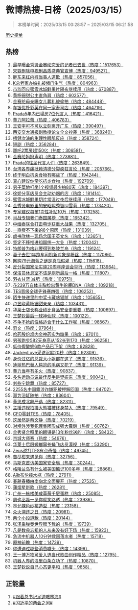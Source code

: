 <h1>
微博热搜-日榜（2025/03/15）
</h1>
<blockquote>
<p>
本榜单时间：2025/03/15 00:28:57 ~ 2025/03/15 06:21:58
</p>
</blockquote>
<p>
<a href="https://github.com/daifee/weibo-hot-search/tree/main/archives/daily">历史榜单</a>
</p>
<h2>
热榜
</h2>
<ol>

<li>
<a href="https://s.weibo.com/weibo?q=%23%E6%9C%80%E6%97%A9%E6%9B%9D%E9%87%91%E7%A7%80%E8%B4%A4%E9%87%91%E8%B5%9B%E7%BA%B6%E6%81%8B%E7%88%B1%E7%9A%84%E8%AE%B0%E8%80%85%E5%B7%B2%E5%8E%BB%E4%B8%96%23" target="weibo">
最早曝金秀贤金赛纶恋爱的记者已去世（热度：1517653）
</a>
</li>

<li>
<a href="https://s.weibo.com/weibo?q=%23%E5%AE%8B%E8%BD%B6%E5%88%A0%E9%99%A4%E7%94%B5%E8%A7%86%E5%89%A7%E5%93%81%E8%B4%A8%E7%9B%9B%E5%85%B8%E5%AE%98%E5%AE%A3%E5%8D%9A%23" target="weibo">
宋轶删除电视剧品质盛典官宣博（热度：949527）
</a>
</li>

<li>
<a href="https://s.weibo.com/weibo?q=%23%E8%83%96%E4%B8%9C%E6%9D%A5%E7%BA%A2%E5%86%85%E8%A3%A4%E5%BD%93%E4%BA%8B%E4%BA%BA%E9%81%93%E6%AD%89%23" target="weibo">
胖东来红内裤当事人道歉（热度：857056）
</a>
</li>

<li>
<a href="https://s.weibo.com/weibo?q=%23K%E6%80%BB%E8%80%81%E5%AE%B6%E5%8A%9E%E5%A9%9A%E7%A4%BC%E8%A2%AB%E5%A0%B5%E9%97%A8%E7%94%9F%E6%B0%94%23" target="weibo">
K总老家办婚礼被堵门生气（热度：804963）
</a>
</li>

<li>
<a href="https://s.weibo.com/weibo?q=%23%E5%B8%82%E7%9B%91%E5%9B%9E%E5%BA%94%E8%9C%9C%E9%9B%AA%E5%86%B0%E5%9F%8E%E9%B2%9C%E6%9E%9C%E7%89%87%E9%9A%94%E5%A4%9C%E7%BB%A7%E7%BB%AD%E7%94%A8%23" target="weibo">
市监回应蜜雪冰城鲜果片隔夜继续用（热度：670887）
</a>
</li>

<li>
<a href="https://s.weibo.com/weibo?q=%23%E9%BB%84%E6%9D%A8%E9%92%BF%E7%94%9C%E5%85%AC%E4%B8%BB%E7%9B%B4%E8%A7%92%E8%82%A9%23" target="weibo">
黄杨钿甜公主直角肩（热度：602577）
</a>
</li>

<li>
<a href="https://s.weibo.com/weibo?q=%23%E9%87%91%E8%B5%9B%E7%BA%B6%E6%AF%8D%E4%BA%B2%E6%9B%9D%E5%A5%B3%E5%84%BF%E8%91%AC%E7%A4%BC%E8%A2%AB%E5%81%B7%E6%8B%8D%23" target="weibo">
金赛纶母亲曝女儿葬礼被偷拍（热度：484448）
</a>
</li>

<li>
<a href="https://s.weibo.com/weibo?q=%23%E8%BD%A6%E9%93%B6%E4%BC%98%E6%9C%B4%E5%BD%A9%E8%8B%B1%E5%9C%A8%E5%90%8C%E4%B8%80%E5%AE%B6%E5%AF%BF%E5%8F%B8%E5%BA%97%23" target="weibo">
车银优朴彩英在同一家寿司店（热度：464719）
</a>
</li>

<li>
<a href="https://s.weibo.com/weibo?q=%23Prada5%E5%B9%B4%E5%86%85%E5%B7%B2%E5%A1%8C%E6%88%BF7%E4%BD%8D%E4%BB%A3%E8%A8%80%E4%BA%BA%23" target="weibo">
Prada5年内已塌房7位代言人（热度：416421）
</a>
</li>

<li>
<a href="https://s.weibo.com/weibo?q=%23%E8%91%A3%E5%8A%9B%E9%98%BF%E6%8B%89%E8%95%BE%23" target="weibo">
董力阿拉蕾（热度：406783）
</a>
</li>

<li>
<a href="https://s.weibo.com/weibo?q=%23%E7%8E%8B%E5%AE%89%E5%AE%87%E5%8F%AF%E4%B8%8D%E5%8F%AF%E4%BB%A5%E7%AB%8B%E5%88%BB%E7%A6%BB%E5%BC%80%E5%B9%BF%E4%B8%9C%23" target="weibo">
王安宇可不可以立刻离开广东（热度：390497）
</a>
</li>

<li>
<a href="https://s.weibo.com/weibo?q=%23%E8%A5%BF%E5%AE%89%E4%BA%A4%E5%A4%A7%E9%80%9A%E6%8A%A5%E5%89%AF%E6%95%99%E6%8E%88%E8%AE%BA%E6%96%87%E5%85%A8%E6%96%87%E6%8A%84%E8%A2%AD%23" target="weibo">
西安交大通报副教授论文全文抄袭（热度：368240）
</a>
</li>

<li>
<a href="https://s.weibo.com/weibo?q=%23%E6%AA%80%E5%81%A5%E6%AC%A1%E6%BC%94%E7%9A%84%E7%94%9F%E7%90%86%E6%80%A7%E7%9C%BC%E8%82%8C%E5%8F%8D%E5%BA%94%23" target="weibo">
檀健次演的生理性眼肌反应（热度：358724）
</a>
</li>

<li>
<a href="https://s.weibo.com/weibo?q=%23%E7%9F%AD%E5%89%A7%23" target="weibo">
短剧（热度：356284）
</a>
</li>

<li>
<a href="https://s.weibo.com/weibo?q=%23%E5%93%AA%E5%90%922%E7%A5%A8%E6%88%BF%E8%B6%85150%E4%BA%BF%23" target="weibo">
哪吒2票房超150亿（热度：306581）
</a>
</li>

<li>
<a href="https://s.weibo.com/weibo?q=%23%E9%87%91%E8%B5%9B%E7%BA%B6%E5%A6%88%E5%A6%88%E5%A3%B0%E6%98%8E%23" target="weibo">
金赛纶妈妈声明（热度：273881）
</a>
</li>

<li>
<a href="https://s.weibo.com/weibo?q=%23Prada%E7%9A%84%E5%BE%80%E5%B1%8A%E4%BB%A3%E8%A8%80%E4%BA%BA%E4%BB%AC%23" target="weibo">
Prada的往届代言人们（热度：263849）
</a>
</li>

<li>
<a href="https://s.weibo.com/weibo?q=%23%E5%8F%B0%E6%B9%BE%E5%90%84%E7%95%8C%E7%97%9B%E6%89%B9%E8%B5%96%E6%B8%85%E5%BE%B7%E5%88%86%E8%A3%82%E7%96%AF%E7%8B%82%E8%A8%80%E8%AE%BA%23" target="weibo">
台湾各界痛批赖清德分裂疯狂言论（热度：205766）
</a>
</li>

<li>
<a href="https://s.weibo.com/weibo?q=%23%E7%BB%88%E4%BA%8E%E6%98%8E%E7%99%BD%E6%8A%97%E7%82%8E%E9%A3%9F%E7%89%A9%E6%9C%89%E5%93%AA%E4%BA%9B%E4%BA%86%23" target="weibo">
终于明白抗炎食物有哪些了（热度：194244）
</a>
</li>

<li>
<a href="https://s.weibo.com/weibo?q=%23%E7%9C%9F%E5%BF%83%E5%BB%BA%E8%AE%AE%E4%BD%A0%E5%B8%B8%E5%90%83%E6%8A%97%E7%82%8E%E9%A3%9F%E7%89%A9%23" target="weibo">
真心建议你常吃抗炎食物（热度：192709）
</a>
</li>

<li>
<a href="https://s.weibo.com/weibo?q=%23%E7%94%B7%E5%AD%90%E8%8F%9C%E5%9C%B0%E6%89%93%E5%9D%901%E4%B8%AA%E8%A7%86%E9%A2%91%E6%9C%80%E5%B0%91%E6%8B%8D80%E5%A4%A9%23" target="weibo">
男子菜地打坐1个视频最少拍80天（热度：184397）
</a>
</li>

<li>
<a href="https://s.weibo.com/weibo?q=%23%E5%BE%90%E5%A8%87%E5%88%86%E4%BA%AB%E5%BA%97%E5%91%98%E4%BC%9A%E4%B8%BB%E5%8A%A8%E5%8A%9D%E7%83%9F%E7%9A%84%E5%BA%97%23" target="weibo">
徐娇分享店员会主动劝烟的店（热度：181414）
</a>
</li>

<li>
<a href="https://s.weibo.com/weibo?q=%23%E8%9C%9C%E9%9B%AA%E5%86%B0%E5%9F%8E%E9%B2%9C%E6%9E%9C%E5%88%87%E7%89%87%E5%B8%B8%E6%B8%A9%E8%BF%87%E5%A4%9C%E5%90%8E%E7%BB%A7%E7%BB%AD%E7%94%A8%23" target="weibo">
蜜雪冰城鲜果切片常温过夜后继续用（热度：177049）
</a>
</li>

<li>
<a href="https://s.weibo.com/weibo?q=%23%E9%87%91%E7%A7%80%E8%B4%A4%E7%94%B5%E5%BD%B1%E9%87%8C%E7%9A%84%E5%AE%89%E6%98%AD%E7%86%99%E7%A7%80%E6%99%BAIU%E9%9B%AA%E8%8E%89%23" target="weibo">
金秀贤电影里的安昭熙秀智IU雪莉（热度：173420）
</a>
</li>

<li>
<a href="https://s.weibo.com/weibo?q=%23%E4%B8%93%E5%AE%B6%E5%BB%BA%E8%AE%AE%E6%AF%8F%E5%AD%A91%E6%AC%A1%E6%80%A7%E8%A1%A5%E8%B4%B410%E4%B8%87%23" target="weibo">
专家建议每孩1次性补贴10万（热度：173258）
</a>
</li>

<li>
<a href="https://s.weibo.com/weibo?q=%23%E8%82%96%E6%88%98%E4%B8%93%E8%BE%91%E6%88%91%E4%BB%AC%E6%B3%B0%E5%9B%BD%E5%B1%A0%E6%A6%9C%23" target="weibo">
肖战专辑我们泰国屠榜（热度：165342）
</a>
</li>

<li>
<a href="https://s.weibo.com/weibo?q=%23%E4%B8%AD%E7%BC%85%E6%B3%B0%E8%81%94%E5%90%88%E6%89%93%E5%87%BB%E7%94%B5%E8%AF%88%E8%8E%B7%E9%87%8D%E5%A4%A7%E6%88%98%E6%9E%9C%23" target="weibo">
中缅泰联合打击电诈获重大战果（热度：132705）
</a>
</li>

<li>
<a href="https://s.weibo.com/weibo?q=%23%E4%B8%80%E7%9B%B4%E7%98%A6%E4%B8%8D%E4%B8%8B%E6%9D%A5%E7%9A%848%E4%B8%AA%E5%8E%9F%E5%9B%A0%23" target="weibo">
一直瘦不下来的8个原因（热度：131039）
</a>
</li>

<li>
<a href="https://s.weibo.com/weibo?q=%23%E8%99%9E%E4%B9%A6%E6%AC%A3%E6%9E%97%E4%B8%80%E7%8E%B0%E5%9C%BA%E5%BF%B5%E5%9B%BD%E7%8E%8B%E8%8B%B1%E6%96%87%E5%90%8D%23" target="weibo">
虞书欣林一现场念国王英文名（热度：123651）
</a>
</li>

<li>
<a href="https://s.weibo.com/weibo?q=%23%E5%9D%9A%E5%AE%9A%E4%B8%8D%E7%A7%BB%E6%8E%A8%E8%BF%9B%E7%A5%96%E5%9B%BD%E7%BB%9F%E4%B8%80%E5%A4%A7%E4%B8%9A%23" target="weibo">
坚定不移推进祖国统一大业（热度：120042）
</a>
</li>

<li>
<a href="https://s.weibo.com/weibo?q=%23%E7%89%B9%E6%9C%97%E6%99%AE%E4%B8%BA%E5%95%A5%E9%9D%9E%E8%A6%81%E5%BE%97%E5%88%B0%E6%A0%BC%E9%99%B5%E5%85%B0%E5%B2%9B%23" target="weibo">
特朗普为啥非要得到格陵兰岛（热度：119124）
</a>
</li>

<li>
<a href="https://s.weibo.com/weibo?q=%23%E5%A6%BB%E5%AD%90%E5%8E%BB%E4%B8%961%E5%B9%B4%E8%B7%91%E8%BD%A6%E5%8F%B8%E6%9C%BA%E6%96%B0%E5%AF%B9%E8%B1%A1%E6%98%AF%E7%B2%89%E4%B8%9D%23" target="weibo">
妻子去世1年跑车司机新对象是粉丝（热度：117086）
</a>
</li>

<li>
<a href="https://s.weibo.com/weibo?q=%23%E7%BD%91%E8%B4%AD79%E5%85%83%E6%B5%B7%E8%93%9D%E4%B9%8B%E8%B0%9C%E6%98%AF%E7%9C%9F%E7%93%B6%E5%81%87%E7%81%8C%23" target="weibo">
网购79元海蓝之谜是真瓶假灌（热度：115618）
</a>
</li>

<li>
<a href="https://s.weibo.com/weibo?q=%23%E5%8F%8D%E5%88%86%E8%A3%82%E5%9B%BD%E5%AE%B6%E6%B3%95%E5%AE%9E%E6%96%BD20%E5%91%A8%E5%B9%B4%E5%BA%A7%E8%B0%88%E4%BC%9A%E4%B8%BE%E8%A1%8C%23" target="weibo">
反分裂国家法实施20周年座谈会举行（热度：113964）
</a>
</li>

<li>
<a href="https://s.weibo.com/weibo?q=%23%E4%BF%9D%E6%B4%81%E5%91%98%E4%BC%91%E6%81%AF%E5%AE%A4%E4%B8%8D%E8%AF%A5%E6%98%AF%E5%8E%95%E6%89%80%E6%9C%80%E5%90%8E%E4%B8%80%E6%A0%BC%23" target="weibo">
保洁员休息室不该是厕所最后一格（热度：111807）
</a>
</li>

<li>
<a href="https://s.weibo.com/weibo?q=%23%E7%BE%BD%E8%A1%A3%E7%94%98%E8%93%9D%20%E5%87%8F%E8%82%A5%23" target="weibo">
羽衣甘蓝 减肥（热度：109751）
</a>
</li>

<li>
<a href="https://s.weibo.com/weibo?q=%23%E8%8A%B1239%E4%B8%87%E8%87%AA%E4%BD%93%E4%B8%B0%E8%83%B8%E6%A3%80%E5%87%BA%E9%BB%84%E7%89%9B%E9%A9%BC%E9%B9%BFDNA%23" target="weibo">
花239万自体丰胸检出黄牛驼鹿DNA（热度：109218）
</a>
</li>

<li>
<a href="https://s.weibo.com/weibo?q=%23TES%E6%99%8B%E7%BA%A7%E5%85%A8%E7%90%83%E5%85%88%E9%94%8B%E8%B5%9B%E5%9B%9B%E5%BC%BA%23" target="weibo">
TES晋级全球先锋赛四强（热度：106252）
</a>
</li>

<li>
<a href="https://s.weibo.com/weibo?q=%23%E9%99%8C%E7%94%9F%E5%BF%AB%E9%80%92%E9%87%8C%E7%9A%84%E4%B8%AD%E5%A5%96%E5%8D%A1%E8%97%8F%E5%95%A5%E7%8C%AB%E8%85%BB%23" target="weibo">
陌生快递里的中奖卡藏啥猫腻（热度：105655）
</a>
</li>

<li>
<a href="https://s.weibo.com/weibo?q=%23%E5%8D%A2%E6%98%B1%E6%99%93%E9%BB%84%E6%9D%A8%E9%92%BF%E7%94%9C%E4%BA%B2%E4%BA%B2%23" target="weibo">
卢昱晓黄杨钿甜亲亲（热度：103431）
</a>
</li>

<li>
<a href="https://s.weibo.com/weibo?q=%23%E5%8D%8E%E8%8E%B1%E5%A3%AB%E5%BA%97%E9%95%BF%E7%A7%B0%E4%B8%9A%E7%BB%A9%E6%AF%94%E9%A3%9F%E5%93%81%E5%AE%89%E5%85%A8%E6%9B%B4%E9%87%8D%E8%A6%81%23" target="weibo">
华莱士店长称业绩比食品安全更重要（热度：100697）
</a>
</li>

<li>
<a href="https://s.weibo.com/weibo?q=%23%E7%8E%8B%E6%A5%9A%E9%92%A6%E6%9C%80%E5%90%8E%E4%B8%80%E7%90%83%E7%A5%9E%E4%BB%99%E7%90%83%23" target="weibo">
王楚钦最后一球神仙球（热度：100122）
</a>
</li>

<li>
<a href="https://s.weibo.com/weibo?q=%23%E4%B8%8D%E4%BA%89%E4%B8%8D%E6%8A%A2%E7%9A%84%E6%80%A7%E6%A0%BC%E9%80%82%E5%90%88%E5%B9%B2%E4%BB%80%E4%B9%88%E5%B7%A5%E4%BD%9C%E5%91%A2%23" target="weibo">
不争不抢的性格适合干什么工作呢（热度：98567）
</a>
</li>

<li>
<a href="https://s.weibo.com/weibo?q=%23%E5%A5%87%E6%96%87%23" target="weibo">
奇文（热度：97964）
</a>
</li>

<li>
<a href="https://s.weibo.com/weibo?q=%23%E5%93%88%E8%8D%AF%E8%82%A1%E4%BB%BD%E9%B8%A1%E5%86%85%E9%87%91%E7%A5%9E%E8%8D%AF%E5%AE%9E%E4%B8%BA%E7%B3%96%E6%9E%9C%23" target="weibo">
哈药股份鸡内金神药实为糖果（热度：97011）
</a>
</li>

<li>
<a href="https://s.weibo.com/weibo?q=%23%E7%94%B7%E5%AD%A9%E8%B7%91%E6%AD%A5582%E5%A4%A9%E8%BA%AB%E9%AB%98%E4%BB%8E152%E9%95%BF%E5%88%B0170%23" target="weibo">
男孩跑步582天身高从152长到170（热度：96258）
</a>
</li>

<li>
<a href="https://s.weibo.com/weibo?q=%23%E4%BD%8E%E4%BB%B7%E5%81%87%E9%85%B8%E5%A5%B66%E6%AC%BE%E4%BA%A7%E5%93%81%E5%B7%B2%E4%B8%8B%E6%9E%B6%23" target="weibo">
低价假酸奶6款产品已下架（热度：92828）
</a>
</li>

<li>
<a href="https://s.weibo.com/weibo?q=%23JackeyLove%E9%87%87%E8%AE%BF%E6%B2%89%E9%BB%9820%E7%A7%92%23" target="weibo">
JackeyLove采访沉默20秒（热度：92309）
</a>
</li>

<li>
<a href="https://s.weibo.com/weibo?q=%23%E8%BA%AB%E4%BB%B7%E8%BF%87%E4%BA%BF%E7%9A%84%E6%80%BB%E8%A3%81%E5%A4%A7%E5%B0%8F%E5%A7%90%E9%83%BD%E5%9C%A8%E8%BF%99%E4%BA%86%23" target="weibo">
身价过亿的总裁大小姐都在这了（热度：91536）
</a>
</li>

<li>
<a href="https://s.weibo.com/weibo?q=%23%E8%BF%AA%E4%B8%BD%E7%83%AD%E5%B7%B4%E6%9B%BF%E4%BA%BA%E5%B0%B4%E5%B0%AC%E7%9A%84%E6%AF%9B%E7%97%85%E5%8F%88%E7%8A%AF%E4%BA%86%23" target="weibo">
迪丽热巴替人尴尬的毛病又犯了（热度：91139）
</a>
</li>

<li>
<a href="https://s.weibo.com/weibo?q=%23%E8%91%A3%E5%8A%9B%E5%BD%93%E5%B9%B4%E6%9C%89%E5%A4%9A%E7%81%AB%23" target="weibo">
董力当年有多火（热度：90837）
</a>
</li>

<li>
<a href="https://s.weibo.com/weibo?q=%23%E5%A4%9A%E5%90%8D%E8%BF%90%E5%8A%A8%E5%91%98%E8%AF%B4%E6%9C%80%E4%BD%B3%E5%8F%8D%E6%89%8B%E6%98%AF%E6%A8%8A%E6%8C%AF%E4%B8%9C%23" target="weibo">
多名运动员说最佳反手是樊振东（热度：90042）
</a>
</li>

<li>
<a href="https://s.weibo.com/weibo?q=%23%E5%88%98%E4%BA%9B%E5%AE%81%E8%B7%B3%E8%88%9E%23" target="weibo">
刘些宁跳舞（热度：85727）
</a>
</li>

<li>
<a href="https://s.weibo.com/weibo?q=%232255%E5%90%8D%E4%B8%AD%E5%9B%BD%E7%B1%8D%E6%B6%89%E8%AF%88%E5%AB%8C%E7%8A%AF%E8%A2%AB%E6%8A%BC%E8%A7%A3%E5%9B%9E%E5%9B%BD%23" target="weibo">
2255名中国籍涉诈嫌犯被押解回国（热度：84702）
</a>
</li>

<li>
<a href="https://s.weibo.com/weibo?q=%23%E9%82%93%E4%B8%BA%E6%B5%B4%E7%BC%B8%E9%9A%8F%E6%8B%8D%23" target="weibo">
邓为浴缸随拍（热度：83604）
</a>
</li>

<li>
<a href="https://s.weibo.com/weibo?q=%23%E8%91%A3%E6%80%9D%E6%88%90%E5%8C%97%E8%88%9E%E4%B8%A5%E9%80%89%23" target="weibo">
董思成北舞严选（热度：82311）
</a>
</li>

<li>
<a href="https://s.weibo.com/weibo?q=%23%E4%B8%BB%E6%92%AD%E8%BF%9D%E8%A7%84%E6%8B%8D%E6%91%84%E5%A4%A7%E7%86%8A%E7%8C%AB%E8%A2%AB%E7%BB%88%E8%BA%AB%E7%A6%81%E5%85%A5%23" target="weibo">
主播违规拍摄大熊猫被终身禁入（热度：79549）
</a>
</li>

<li>
<a href="https://s.weibo.com/weibo?q=%23CFO%E9%9B%B6%E5%B0%81TES%23" target="weibo">
CFO零封TES（热度：78405）
</a>
</li>

<li>
<a href="https://s.weibo.com/weibo?q=%23%E8%BF%99%E5%B1%85%E7%84%B6%E6%98%AF%E8%94%A1%E6%96%87%E9%9D%99%23" target="weibo">
这居然是蔡文静（热度：70219）
</a>
</li>

<li>
<a href="https://s.weibo.com/weibo?q=%23%E5%AF%B9%E5%A2%83%E5%A4%96%E6%B6%89%E6%88%91%E7%8A%AF%E7%BD%AA%E9%9B%86%E5%9B%A2%E5%BD%A2%E6%88%90%E5%BC%BA%E5%A4%A7%E9%9C%87%E6%85%91%23" target="weibo">
对境外涉我犯罪集团形成强大震慑（热度：60762）
</a>
</li>

<li>
<a href="https://s.weibo.com/weibo?q=%23%E9%87%91%E7%A7%80%E8%B4%A4%E5%90%88%E7%85%A7%E9%87%8C%E7%9A%84%E7%9C%BC%E9%95%9C%E6%98%AF13%E5%B9%B4%E7%B2%89%E4%B8%9D%E9%80%81%E7%9A%84%23" target="weibo">
金秀贤合照里的眼镜是13年粉丝送的（热度：58432）
</a>
</li>

<li>
<a href="https://s.weibo.com/weibo?q=%23%E4%BA%AC%E5%9F%8E%E5%A4%A7%E5%B8%88%E8%B5%9B%23" target="weibo">
京城大师赛（热度：54976）
</a>
</li>

<li>
<a href="https://s.weibo.com/weibo?q=%23%E5%8D%8E%E8%8E%B1%E5%A3%AB%E5%90%8E%E5%8E%A8%E8%9F%91%E8%9E%82%E7%AA%9C%E8%8B%8D%E8%9D%87%E9%A3%9E%E5%BA%97%E5%91%98%E6%BC%A0%E8%A7%86%23" target="weibo">
华莱士后厨蟑螂窜苍蝇飞店员漠视（热度：53290）
</a>
</li>

<li>
<a href="https://s.weibo.com/weibo?q=%23Zeus%E8%AF%B4%E6%89%93TES%E6%9C%89%E7%82%B9%E5%A5%87%E6%80%AA%23" target="weibo">
Zeus说打TES有点奇怪（热度：49745）
</a>
</li>

<li>
<a href="https://s.weibo.com/weibo?q=%23%E8%8B%A6%E5%B0%BD%E6%9F%91%E6%9D%A5%E9%81%87%E8%A7%81%E4%BD%A0%23" target="weibo">
苦尽柑来遇见你（热度：32756）
</a>
</li>

<li>
<a href="https://s.weibo.com/weibo?q=%23%E9%A9%AC%E6%96%AF%E5%85%8B%E9%A6%96%E8%AE%BF%E7%BE%8E%E5%9B%BD%E5%AE%B6%E5%AE%89%E5%85%A8%E5%B1%80%23" target="weibo">
马斯克首访美国家安全局（热度：30244）
</a>
</li>

<li>
<a href="https://s.weibo.com/weibo?q=%23%E6%A0%BC%E9%99%B5%E5%85%B0%E5%B2%9B%E6%9C%89%E4%BB%80%E4%B9%88%E8%A2%AB%E7%BE%8E%E5%9B%BD%E6%83%A6%E8%AE%B0100%E5%A4%9A%E5%B9%B4%23" target="weibo">
格陵兰岛有什么被美国惦记100多年（热度：28868）
</a>
</li>

<li>
<a href="https://s.weibo.com/weibo?q=%23A%E5%8B%92%E5%B8%83%E4%BC%A6%E6%91%94%E6%B0%B4%E7%93%B6%23" target="weibo">
A勒布伦摔水瓶（热度：27911）
</a>
</li>

<li>
<a href="https://s.weibo.com/weibo?q=%23%E6%98%A5%E8%80%95%E6%98%A5%E6%92%AD%E7%94%B1%E5%8D%97%E5%90%91%E5%8C%97%E5%85%A8%E9%9D%A2%E5%B1%95%E5%BC%80%23" target="weibo">
春耕春播由南向北全面展开（热度：27535）
</a>
</li>

<li>
<a href="https://s.weibo.com/weibo?q=%23%E8%92%B2%E7%86%A0%E6%98%9F%E6%96%B0%E6%AD%8C%23" target="weibo">
蒲熠星新歌（热度：26281）
</a>
</li>

<li>
<a href="https://s.weibo.com/weibo?q=%23%E5%B9%BF%E5%B7%9E%E4%B8%80%E6%A0%8B%E6%A5%BC%E7%BE%8E%E6%88%90%E8%8D%89%E8%8E%93%E5%8D%83%E5%B1%82%E8%9B%8B%E7%B3%95%23" target="weibo">
广州一栋楼美成草莓千层蛋糕（热度：25085）
</a>
</li>

<li>
<a href="https://s.weibo.com/weibo?q=%23%E5%91%A8%E4%B9%9F%E4%B8%9E%E7%A3%8A%E4%B8%80%E8%A7%81%E4%BD%A0%E5%B0%B1%E7%AC%91%E8%B7%AF%E9%80%8F%23" target="weibo">
周也丞磊一见你就笑路透（热度：23936）
</a>
</li>

<li>
<a href="https://s.weibo.com/weibo?q=%23%E6%9E%97%E5%85%81%E8%A3%B8%E8%89%B2%E7%BA%B1%E8%A3%99%E9%80%A0%E5%9E%8B%23" target="weibo">
林允裸色纱裙造型（热度：23158）
</a>
</li>

<li>
<a href="https://s.weibo.com/weibo?q=%23%E4%BC%97%E7%81%AB%E6%BA%AF%E8%BF%98%E4%B9%8B%E6%97%A5%23" target="weibo">
众火溯还之日（热度：20981）
</a>
</li>

<li>
<a href="https://s.weibo.com/weibo?q=%23%E4%B8%A4%E4%B8%AA%E5%B0%8F%E6%AE%B5%E9%81%93%E6%AD%89%23" target="weibo">
两个小段道歉（热度：20144）
</a>
</li>

<li>
<a href="https://s.weibo.com/weibo?q=%23%E5%BC%A0%E6%B3%BD%E7%A6%B9%E5%BC%B9%E5%A5%8F%E4%B8%96%E7%95%8C%E8%B5%A0%E4%BA%88%E6%88%91%E7%9A%84%23" target="weibo">
张泽禹弹奏世界赠予我的（热度：19739）
</a>
</li>

<li>
<a href="https://s.weibo.com/weibo?q=%23%E5%87%A1%E6%98%AF%E6%95%B0%E5%85%B8%E5%BF%98%E7%A5%96%E7%9A%84%E4%BA%BA%E4%BB%8E%E6%9D%A5%E6%B2%A1%E6%9C%89%E5%A5%BD%E4%B8%8B%E5%9C%BA%23" target="weibo">
凡是数典忘祖的人从来没有好下场（热度：15923）
</a>
</li>

<li>
<a href="https://s.weibo.com/weibo?q=%23%E6%80%A5%E6%B5%81%E4%B8%AD%E6%9C%BA%E5%99%A8%E4%BA%BA10%E5%88%86%E9%92%9F%E6%95%91%E5%9B%9E%E8%90%BD%E6%B0%B4%E8%80%85%23" target="weibo">
急流中机器人10分钟救回落水者（热度：15718）
</a>
</li>

<li>
<a href="https://s.weibo.com/weibo?q=%23%E5%8E%9F%E7%A5%9E%E5%89%8D%E7%9E%BB%23" target="weibo">
原神前瞻（热度：14739）
</a>
</li>

<li>
<a href="https://s.weibo.com/weibo?q=%23%E4%BD%A0%E9%81%AD%E9%81%87%E8%BF%87%E5%93%AA%E4%BA%9B%E6%B6%88%E8%B4%B9%E5%99%B1%E5%A4%B4%23" target="weibo">
你遭遇过哪些消费噱头（热度：14399）
</a>
</li>

<li>
<a href="https://s.weibo.com/weibo?q=%23%E7%8E%8B%E4%B8%80%E5%8D%9A%E4%B8%87%E7%89%A9%E5%8F%AF%E7%88%B1%E5%85%A5%E9%80%89%E5%BD%93%E4%BB%A3%E6%AD%8C%E6%9B%B2%E5%88%9B%E4%BD%9C%E7%B2%BE%E5%93%81%23" target="weibo">
王一博万物可爱入选当代歌曲创作精品（热度：12795）
</a>
</li>

<li>
<a href="https://s.weibo.com/weibo?q=%23%E6%9C%BA%E5%99%A8%E4%BA%BA%E7%95%8C%E7%9A%84%E6%B5%AA%E9%87%8C%E7%99%BD%E6%9D%A1%E7%AB%8B%E5%8A%9F%E4%BA%86%23" target="weibo">
机器人界的浪里白条立功了（热度：10870）
</a>
</li>

<li>
<a href="https://s.weibo.com/weibo?q=%23%E7%8E%8B%E6%A5%9A%E9%92%A6%E8%AF%B4%E8%87%AA%E5%B7%B1%E5%BF%83%E6%80%81%E6%9B%B4%E5%B9%B3%E5%92%8C%23" target="weibo">
王楚钦说自己心态更平和（热度：9858）
</a>
</li>

</ol>
<h2>
正能量
</h2>
<ol>

<li>
<a href="https://s.weibo.com/weibo?q=%23%23%E8%B7%9F%E7%9D%80%E6%80%BB%E4%B9%A6%E8%AE%B0%E8%B6%B3%E8%BF%B9%E7%9E%B0%E6%9E%97%E6%B5%B7%23%23" target="weibo">
#跟着总书记足迹瞰林海#
</a>
</li>

<li>
<a href="https://s.weibo.com/weibo?q=%23%23%E4%B9%A0%E8%BF%91%E5%B9%B3%E7%9A%84%E4%B8%A4%E4%BC%9A%E4%B9%8B%E9%97%AE%23%23" target="weibo">
#习近平的两会之问#
</a>
</li>

</ol>
